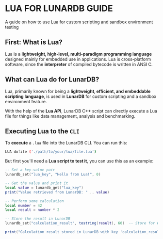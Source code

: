 # LUA FOR LUNARDB GUIDE

A guide on how to use Lua for custom scripting and sandbox environment testing

## First: What is Lua?

Lua is a **lightweight, high-level, multi-paradigm programming language** designed mainly for
embedded use in applications. Lua is cross-platform software, since the **interpreter** of compiled
bytecode is written in ANSI C.

## What can Lua do for LunarDB?

Lua, primarily known for being a **lightweight, efficient, and embeddable scripting language**, is used in
**LunarDB** for custom scripting and a sandbox environment feature.

With the help of the **Lua API**, LunarDB C++ script can directly execute a Lua file for things like data
management, analysis and benchmarking.

## Executing Lua to the `CLI`

To **execute** a `.lua` file into the LunarDB CLI. You can run this:

```bash
LUA dofile ('./path/to/your/lua/file.lua')
```

But first you'll need a **Lua script to test it**, you can use this as an example:

```lua
-- Set a key-value pair
lunardb_set("lua_key", "Hello from Lua!", 0)

-- Get the value and print it
local value = lunardb_get("lua_key")
print("Value retrieved from LunarDB: " .. value)

-- Perform some calculation
local number = 42
local result = number * 2

-- Store the result in LunarDB
lunardb_set("calculation_result", tostring(result), 60)  -- Store for 60 seconds

print("Calculation result stored in LunarDB with key 'calculation_result'")

```
